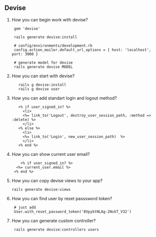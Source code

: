 ## Devise
1. How you can begin work with devise?
      
        gem 'devise'

        rails generate devise:install

        # config/environments/development.rb
        config.action_mailer.default_url_options = { host: 'localhost', port: 3000 }

        # generate model for devise
        rails generate devise MODEL 

1. How you can start with devise?
          
          rails g devise:install
          rails g devise user
2. How you can add standart login and logout method?
          
          <% if user_signed_in? %>
            <li>
            <%= link_to('Logout', destroy_user_session_path, :method => :delete) %>        
            </li>
          <% else %>
            <li>
            <%= link_to('Login', new_user_session_path)  %>  
            </li>
          <% end %>
3. How you can show current user email?
          
           <% if user_signed_in? %>	
	     <%= current_user.email %>      
	    <% end %>
4. How you can copy devise views to your app?
	   
	   rails generate devise:views
  
5. How you can find user by reset passsword token?
	
	    # just add
	    User.with_reset_password_token('8VpyktNLAg-2NskT_V32')
6. How you can generate custom controller?

		rails generate devise:controllers users
